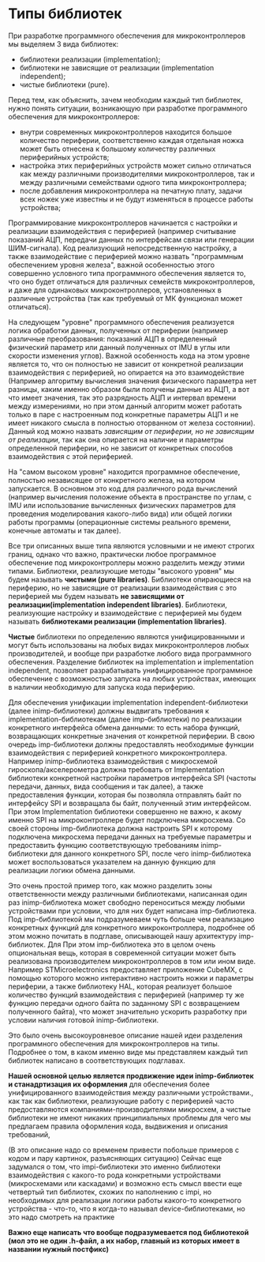 # Типы библиотек

При разработке программного обеспечения для микроконтроллеров мы выделяем 3 вида библиотек:
* библиотеки реализации (implementation);
* библиотеки не зависящие от реализации (implementation independent);
* чистые библиотеки (pure).

Перед тем, как объяснить, зачем необходим каждый тип библиотек, нужно понять ситуации, возникающую при разработке программного обеспечения для микроконтроллеров:
* внутри современных микроконтроллеров находится большое количество периферии, соответственно каждая отдельная ножка может быть отнесена к большому количеству различных периферийных устройств;
* настройка этих периферийных устройств может сильно отличаться как между различными производителями микроконтроллеров, так и между различными семействами одного типа микроконтроллера;
* после добавления микроконтроллера на печатную плату, задачи всех ножек уже известны и не будут изменяться в процессе работы устройства;

Программирование микроконтроллеров начинается с настройки и реализации взаимодействия с периферией (например считывание показаний АЦП, передачи данных по интерфейсам связи или генерации ШИМ-сигнала). Код реализующий непосредственную настройку, а также взаимодействие с периферией можно назвать "программным обеспечением уровня железа", важной особенностью этого совершенно условного типа программного обеспечения является то, что оно будет отличаться для различных семейств микроконтроллеров, и даже для одинаковых микроконтроллеров, установленных в различные устройства (так как требуемый от МК функционал может отличаться). 

На следующем "уровне" программного обеспечения реализуется логика обработки данных, полученных от периферии (например различные преобразования: показаний АЦП в определенный физический параметр или данный полученных от IMU в углы или скорости изменения углов). Важной особенность кода на этом уровне является то, что он полностью не зависит от конкретной реализации взаимодействия с периферией, но  опирается на это взаимодействие (Например алгоритму вычисления значения физического параметра нет разницы, каким именно образом были получены данные из АЦП, а вот что имеет значения, так это разрядность АЦП и интервал времени между измерениями, но при этом данный алгоритм может работать только в паре с настроенным под конкретные параметры АЦП и не имеет никакого смысла в полностью оторванном от железа состоянии). Данный код можно назвать *зависящим от периферии, но не зависящим от реализации*, так как она опирается на наличие и параметры определенной периферии, но не зависит от конкретных способов взаимодействия с этой периферией.

На "самом высоком уровне" находится программное обеспечение, полностью независящее от конкретного железа, на котором запускается. В основном это код для различного рода вычислений (например вычисления положение объекта в пространстве по углам, с IMU или использование вычисленных физических параметров для проведения моделирования какого-либо вида) или общей логики работы программы (операционные системы реального времени, конечные автоматы и так далее).

Все три описанных выше типа являются условными и не имеют строгих границ, однако что важно, практически любое программное обеспечение под микроконтроллеры можно разделить между этими типами. Библиотеки, реализующие методы "высокого уровня" мы будем называть **чистыми (pure libraries)**. Библиотеки опирающиеся на периферию, но не зависящие от реализации взаимодействия с это периферией мы будем называть **не зависящими от реализации(implementation independent libraries)**. Библиотеки, реализующие настройку и взаимодействие с периферией мы будем называть **библиотеками реализации (implementation libraries)**.

**Чистые** библиотеки по определению являются унифицированными и могут быть использованы на любых видах микроконтроллеров любых производителей, и вообще при разработке любого вида программного обеспечения. Разделение библиотек на implementation и implementation independent, позволяет разрабатывать унифицированное программное обеспечение с возможностью запуска на любых устройствах, имеющих в наличии необходимую для запуска кода периферию.

Для обеспечения унификации implementation independent-библиотеки (далее inimp-библиотеки) должны выдвигать требования к implementation-библиотекам (далее imp-библиотеки) по реализации конкретного интерфейса обмена данными: то есть набора функций, возвращающих конкретные значения от конкретной периферии. В свою очередь imp-библиотеки должны предоставлять необходимые функции взаимодействия с периферией конкретного микроконтроллера. Например inimp-библиотека взаимодействия с микросхемой гироскопа/акселерометра должна требовать от Implementation библиотеки конкретной настройки параметров интерфейса SPI (частоты передачи, данных, вида сообщения и так далее), а также предоставления функции, которая бы позволяла отправлять байт по интерфейсу SPI и возвращала бы байт, полученный этим интерфейсом. При этом Implementation библиотеки совершенно не важно, к акому именно SPI на микроконтроллере будет подключена микросхема. Со своей стороны imp-библиотека должна настроить SPI к которому подключена микросхема передачи данных на требуемые параметры и предоставить функцию соответствующую требованиям inimp-библиотеки для данного конкретного SPI, после чего inimp-библиотека может воспользоваться указателем на данную функцию для реализации логики обмена данными.

Это очень простой пример того, как можно разделить зоны ответственности между различными библиотеками, написанная один раз inimp-библиотека может свободно переноситься между любыми устройствами при условии, что для них будет написана imp-библиотека. Под imp-библиотекой мы подразумеваем чуть больше чем реализацию конкретных функций для конкретного микроконтроллера, подробнее об этом можно почитать в подглаве, описывающей нашу архитектуру imp-библиотек. Для При этом imp-библиотека это в целом очень опциональная вещь, которая в современной ситуации может быть реализована производителем микроконтроллеров в том или ином виде. Например STMicroelectronics предоставляет приложение CubeMX, с помощью которого можно интерактивно настроить ножки и параметры периферии, а также библиотеку HAL, которая реализует большое количество функций взаимодействия с периферией (например ту же функцию передачи одного байта по заданному SPI с возвращением полученного байта), что может значительно ускорить разработку при условии наличия готовой inimp-библиотеки.

Это было очень высокоуровневое описание нашей идеи разделения программного обеспечения для микроконтроллеров на типы. Подробнее о том, в каком именно виде мы представляем каждый тип библиотек написано в соответствующих подглавах.

**Нашей основной целью является продвижение идеи inimp-библиотек и станадртизация их оформления** для обеспечения более унифицированного взаимодействия между различными устройствами., как так как библиотеки, реализующие работу с периферией часто предоставляются компаниями-производителями микросхем, а чистые библиотеки не имеют никаких принципиальных проблемы для чего мы предлагаем правила оформления кода, выдвижения и описания требований,


(В это описание надо со временем привести побольше примеров с кодом и пару картинок, разъясняющих ситуацию)
Сейчас еще задумался о том, что impi-библиотеки это именно библиотеки взаимодействия с какого-то рода конкретными устройствами (микросхемами или каскадами) и возможно есть смысл ввести еще четвертый тип библиотек, схожих по наполнению с impi, но необходимых для реализации логики работы какого-то конкретного устройства - что-то, что я когда-то называл device-библиотеками, но это надо смотреть на практике

**Важно еще написать что вообще подразумевается под библиотекой (мол это не один .h-файл, а их набор, главный из которых имеет в названии нужный постфикс)**